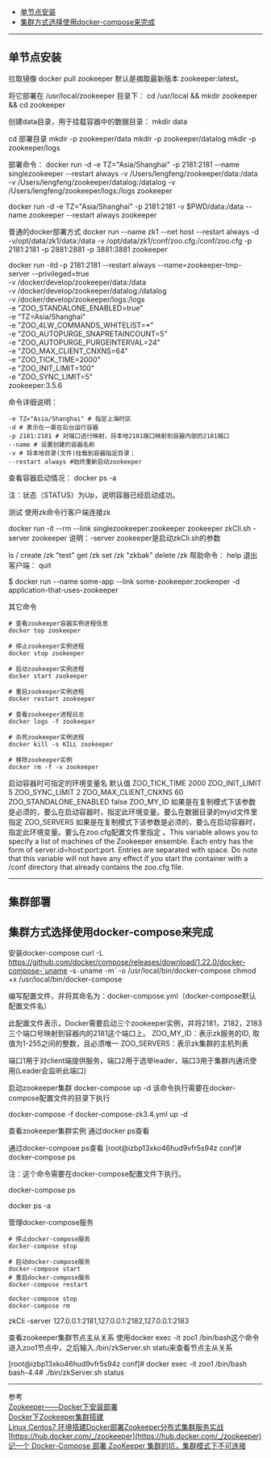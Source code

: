 - [单节点安装](#单节点安装)
- [集群方式选择使用docker-compose来完成](#集群部署)



---------------------------------------------------------------------------------------------------------------------
## 单节点安装


拉取镜像
docker pull zookeeper
默认是摘取最新版本 zookeeper:latest。


将它部署在 /usr/local/zookeeper 目录下：
cd /usr/local && mkdir zookeeper && cd zookeeper

创建data目录，用于挂载容器中的数据目录：
mkdir data



cd 部署目录
mkdir -p zookeeper/data
mkdir -p zookeeper/datalog
mkdir -p zookeeper/logs



部署命令：
docker run -d -e TZ="Asia/Shanghai" -p 2181:2181 --name singlezookeeper --restart always -v /Users/lengfeng/zookeeper/data:/data -v /Users/lengfeng/zookeeper/datalog:/datalog -v /Users/lengfeng/zookeeper/logs:/logs zookeeper


docker run -d -e TZ="Asia/Shanghai" -p 2181:2181 -v $PWD/data:/data --name zookeeper --restart always zookeeper


普通的docker部署方式
docker run --name zk1 --net host --restart always -d -v/opt/data/zk1/data:/data -v /opt/data/zk1/conf/zoo.cfg:/conf/zoo.cfg -p 2181:2181 -p 2881:2881 -p 3881:3881 zookeeper


docker run -itd -p 2181:2181 --restart always --name=zookeeper-tmp-server  --privileged=true \
-v /docker/develop/zookeeper/data:/data \
-v /docker/develop/zookeeper/datalog:/datalog \
-v /docker/develop/zookeeper/logs:/logs \
-e "ZOO_STANDALONE_ENABLED=true" \
-e "TZ=Asia/Shanghai" \
-e "ZOO_4LW_COMMANDS_WHITELIST=*" \
-e "ZOO_AUTOPURGE_SNAPRETAINCOUNT=5" \
-e "ZOO_AUTOPURGE_PURGEINTERVAL=24" \
-e "ZOO_MAX_CLIENT_CNXNS=64" \
-e "ZOO_TICK_TIME=2000" \
-e "ZOO_INIT_LIMIT=100" \
-e "ZOO_SYNC_LIMIT=5" \
zookeeper:3.5.6



命令详细说明：
```
-e TZ="Asia/Shanghai" # 指定上海时区
-d # 表示在一直在后台运行容器
-p 2181:2181 # 对端口进行映射，将本地2181端口映射到容器内部的2181端口
--name # 设置创建的容器名称
-v # 将本地目录(文件)挂载到容器指定目录；
--restart always #始终重新启动zookeeper
```


查看容器启动情况：
docker ps -a

注：状态（STATUS）为Up，说明容器已经启动成功。



测试
使用zk命令行客户端连接zk

docker run -it --rm --link singlezookeeper:zookeeper zookeeper zkCli.sh -server zookeeper
说明：-server zookeeper是启动zkCli.sh的参数


ls /
create /zk "test"
get /zk
set /zk "zkbak"
delete /zk
帮助命令： help
退出客户端： quit




$ docker run --name some-app --link some-zookeeper:zookeeper -d application-that-uses-zookeeper






其它命令
```
# 查看zookeeper容器实例进程信息
docker top zookeeper

# 停止zookeeper实例进程
docker stop zookeeper

# 启动zookeeper实例进程
docker start zookeeper

# 重启zookeeper实例进程
docker restart zookeeper

# 查看zookeeper进程日志
docker logs -f zookeeper

# 杀死zookeeper实例进程
docker kill -s KILL zookeeper

# 移除zookeeper实例
docker rm -f -v zookeeper
```



启动容器时可指定的环境变量名	默认值
ZOO_TICK_TIME	2000
ZOO_INIT_LIMIT	5
ZOO_SYNC_LIMIT	2
ZOO_MAX_CLIENT_CNXNS	60
ZOO_STANDALONE_ENABLED	false
ZOO_MY_ID	如果是在复制模式下该参数是必须的，要么在启动容器时，指定此环境变量。要么在数据目录的myid文件里指定
ZOO_SERVERS	如果是在复制模式下该参数是必须的，要么在启动容器时，指定此环境变量。要么在zoo.cfg配置文件里指定 。This variable allows you to specify a list of machines of the Zookeeper ensemble. Each entry has the form of server.id=host:port:port. Entries are separated with space. Do note that this variable will not have any effect if you start the container with a /conf directory that already contains the zoo.cfg file.


---------------------------------------------------------------------------------------------------------------------

## 集群部署

## 集群方式选择使用docker-compose来完成


安装docker-compose
curl -L https://github.com/docker/compose/releases/download/1.22.0/docker-compose-`uname -s`-`uname -m` -o /usr/local/bin/docker-compose
chmod +x /usr/local/bin/docker-compose



编写配置文件，并将其命名为：docker-compose.yml（docker-compose默认配置文件名）

此配置文件表示，Docker需要启动三个zookeeper实例，并将2181，2182，2183三个端口号映射到容器内的2181这个端口上。
ZOO_MY_ID：表示zk服务的ID, 取值为1-255之间的整数，且必须唯一
ZOO_SERVERS：表示zk集群的主机列表

端口1用于对client端提供服务，端口2用于选举leader，端口3用于集群内通讯使用(Leader会监听此端口)



启动zookeeper集群
docker-compose up -d
该命令执行需要在docker-compose配置文件的目录下执行

docker-compose -f docker-compose-zk3.4.yml up -d


查看zookeeper集群实例
通过docker ps查看

通过docker-compose ps查看
[root@izbp13xko46hud9vfr5s94z conf]# docker-compose ps

注：这个命令需要在docker-compose配置文件下执行。

docker-compose ps

docker ps -a


管理docker-compose服务
```
# 停止docker-compose服务
docker-compose stop

# 启动docker-compose服务
docker-compose start
# 重启docker-compose服务
docker-compose restart

docker-compose stop
docker-compose rm
```



zkCli -server 127.0.0.1:2181,127.0.0.1:2182,127.0.0.1:2183



查看zookeeper集群节点主从关系
使用docker exec -it zoo1 /bin/bash这个命令进入zoo1节点中，之后输入./bin/zkServer.sh statu来查看节点主从关系

[root@izbp13xko46hud9vfr5s94z conf]# docker exec -it zoo1 /bin/bash
bash-4.4# ./bin/zkServer.sh status



---------------------------------------------------------------------------------------------------------------------


参考  
[Zookeeper——Docker下安装部署](https://my.oschina.net/u/4395639/blog/4073233)  
[Docker下Zookeeper集群搭建](http://jaychang.cn/2018/05/05/Docker%E4%B8%8BZookeeper%E9%9B%86%E7%BE%A4%E6%90%AD%E5%BB%BA/)  
[Linux Centos7 环境搭建Docker部署Zookeeper分布式集群服务实战](https://segmentfault.com/a/1190000021503362)  
[https://hub.docker.com/_/zookeeper](https://hub.docker.com/_/zookeeper)  
[记一个 Docker-Compose 部署 ZooKeeper 集群的坑，集群模式下不可连接](https://juejin.cn/post/6844904181354987528)  


